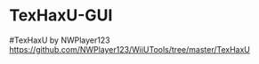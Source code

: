 # TexHaxU-GUI

#TexHaxU by NWPlayer123
<https://github.com/NWPlayer123/WiiUTools/tree/master/TexHaxU>
